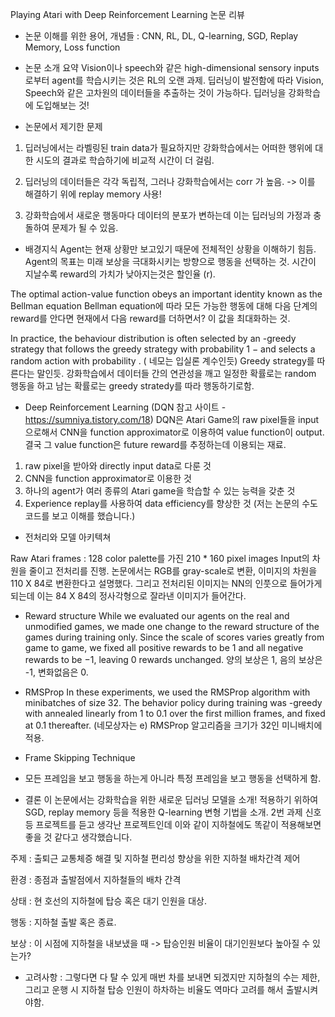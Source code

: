 Playing Atari with Deep Reinforcement Learning 논문 리뷰

- 논문 이해를 위한 용어, 개념들
: CNN, RL, DL, Q-learning, SGD, Replay Memory, Loss function


- 논문 소개 요약
Vision이나 speech와 같은 high-dimensional sensory inputs로부터 agent를 학습시키는 것은 RL의 오랜 과제. 딥러닝이 발전함에 따라 Vision, Speech와 같은 고차원의 데이터들을 추출하는 것이 가능하다. 딥러닝을 강화학습에 도입해보는 것!

- 논문에서 제기한 문제
1. 딥러닝에서는 라벨링된 train data가 필요하지만 강화학습에서는 어떠한 행위에 대한 시도의 결과로 학습하기에 비교적 시간이 더 걸림.

2. 딥러닝의 데이터들은 각각 독립적, 그러나 강화학습에서는 corr 가 높음.
-> 이를 해결하기 위에 replay memory 사용!

3. 강화학습에서 새로운 행동마다 데이터의 분포가 변하는데 이는 딥러닝의 가정과 충돌하여 문제가 될 수 있음. 

- 배경지식
Agent는 현재 상황만 보고있기 때문에 전체적인 상황을 이해하기 힘듬. Agent의 목표는 미래 보상을 극대화시키는 방향으로 행동을 선택하는 것. 시간이 지날수록 reward의 가치가 낮아지는것은 할인율 (r).

The optimal action-value function obeys an important identity known as the Bellman equation
Bellman equation에 따라 모든 가능한 행동에 대해 다음 단계의 reward를 안다면 현재에서 다음 reward를 더하면서? 이 값을 최대화하는 것.

In practice, the behaviour distribution is often selected by an -greedy strategy that follows the greedy strategy with probability 1 −  and selects a random action with probability . ( 네모는 입실론 계수인듯)
Greedy strategy를 따른다는 말인듯. 강화학습에서 데이터들 간의 연관성을 깨고 일정한 확률로는 random 행동을 하고 남는 확률로는 greedy stratedy를 따라 행동하기로함.


- Deep Reinforcement Learning
(DQN 참고 사이트 - https://sumniya.tistory.com/18)
DQN은 Atari Game의 raw pixel들을 input으로해서 CNN을 function approximator로 이용하여 value function이 output. 결국 그 value function은 future reward를 추정하는데 이용되는 재료.

1. raw pixel을 받아와 directly input data로 다룬 것
2. CNN을 function approximator로 이용한 것
3. 하나의 agent가 여러 종류의 Atari game을 학습할 수 있는 능력을 갖춘 것
4. Experience replay를 사용하여 data efficiency를 향상한 것
(저는 논문의 수도 코드를 보고 이해를 했습니다.)
 
- 전처리와 모델 아키텍쳐

Raw Atari frames : 128 color palette를 가진 210 * 160 pixel images
Input의 차원을 줄이고 전처리를 진행. 논문에서는 RGB를 gray-scale로 변환, 이미지의 차원을 110 X 84로 변환한다고 설명했다. 그리고 전처리된 이미지는 NN의 인풋으로 들어가게 되는데 이는 84 X 84의 정사각형으로 잘라낸 이미지가 들어간다.

- Reward structure
While we evaluated our agents on the real and unmodified games, we made one change to the reward structure of the games during training only. Since the scale of scores varies greatly from game to game, we fixed all positive rewards to be 1 and all negative rewards to be −1, leaving 0 rewards unchanged.
양의 보상은 1, 음의 보상은 -1, 변화없음은 0.

- RMSProp
In these experiments, we used the RMSProp algorithm with minibatches of size 32. The behavior policy during training was -greedy with  annealed linearly from 1 to 0.1 over the first million frames, and fixed at 0.1 thereafter. (네모상자는 e)
RMSProp 알고리즘을 크기가 32인 미니배치에 적용.

- Frame Skipping Technique
- 모든 프레임을 보고 행동을 하는게 아니라 특정 프레임을 보고 행동을 선택하게 함.



- 결론
이 논문에서는 강화학습을 위한 새로운 딥러닝 모델을 소개! 적용하기 위하여 SGD, replay memory 등을 적용한 Q-learning 변형 기법을 소개.
2번 과제
신호등 프로젝트를 듣고 생각난 프로젝트인데 이와 같이 지하철에도 똑같이 적용해보면 좋을 것 같다고 생각했습니다.

주제 : 출퇴근 교통체증 해결 및 지하철 편리성 향상을 위한 지하철 배차간격 제어

환경 : 종점과 출발점에서 지하철들의 배차 간격

상태 : 현 호선의 지하철에 탑승 혹은 대기 인원을 대상.

행동 : 지하철 출발 혹은 종료.

보상 : 이 시점에 지하철을 내보냈을 때 -> 탑승인원 비율이 대기인원보다 높아질 수 있는가?
* 고려사항 : 그렇다면 다 탈 수 있게 매번 차를 보내면 되겠지만 지하철의 수는 제한, 그리고 운행 시 지하철 탑승 인원이 하차하는 비율도 역마다 고려를 해서 출발시켜야함.

